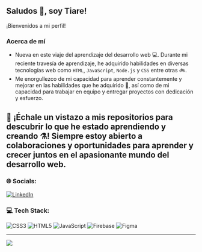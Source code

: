 ## Saludos :vulcan_salute:, soy Tiare!


¡Bienvenidos a mi perfil!

### Acerca de mí

- Nueva en este viaje del aprendizaje del desarrollo web 💻. Durante mi reciente travesía de aprendizaje, he adquirido habilidades en diversas tecnologías web como `HTML`, `JavaScript`, `Node.js` y `CSS` entre otras :bike:.
- Me enorgullezco de mi capacidad para aprender constantemente y mejorar en las habilidades que he adquirido 🌱, así como de mi capacidad para trabajar en equipo y entregar proyectos con dedicación y esfuerzo.

## :link: ¡Échale un vistazo a mis repositorios para descubrir lo que he estado aprendiendo y creando :alembic:! Siempre estoy abierto a colaboraciones y oportunidades para aprender y crecer juntos en el apasionante mundo del desarrollo web.

### 🌐 Socials:
[![LinkedIn](https://img.shields.io/badge/LinkedIn-%230077B5.svg?logo=linkedin&logoColor=white)](www.linkedin.com/in/tiareinfantesanmartín-webdev) 

### 💻 Tech Stack:
![CSS3](https://img.shields.io/badge/css3-%231572B6.svg?style=plastic&logo=css3&logoColor=white) ![HTML5](https://img.shields.io/badge/html5-%23E34F26.svg?style=plastic&logo=html5&logoColor=white) ![JavaScript](https://img.shields.io/badge/javascript-%23323330.svg?style=plastic&logo=javascript&logoColor=%23F7DF1E) ![Firebase](https://img.shields.io/badge/firebase-%23039BE5.svg?style=plastic&logo=firebase) ![Figma](https://img.shields.io/badge/figma-%23F24E1E.svg?style=plastic&logo=figma&logoColor=white)





---
[![](https://visitcount.itsvg.in/api?id=tiareisnm&icon=5&color=0)](https://visitcount.itsvg.in)

<!-- Proudly created with GPRM ( https://gprm.itsvg.in ) -->
